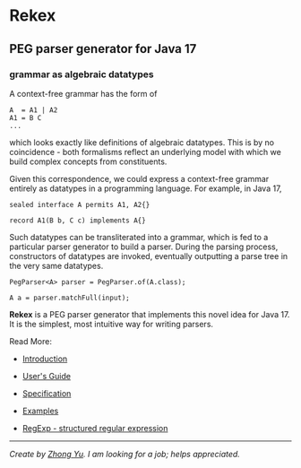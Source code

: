 
# Rekex

## PEG parser generator for Java 17

### grammar as algebraic datatypes

A context-free grammar has the form of

    A  = A1 | A2
    A1 = B C
    ...

which looks exactly like definitions of algebraic datatypes.
This is by no coincidence - both formalisms reflect an underlying
model with which we build complex concepts from constituents. 

Given this correspondence, we could express a context-free grammar entirely 
as datatypes in a programming language. For example, in Java 17,

    sealed interface A permits A1, A2{}

    record A1(B b, C c) implements A{}

Such datatypes can be transliterated into a grammar, 
which is fed to a particular parser generator to build a parser.
During the parsing process, constructors of datatypes are invoked, 
eventually outputting a parse tree in the very same datatypes. 

    PegParser<A> parser = PegParser.of(A.class);

    A a = parser.matchFull(input);

**Rekex** is a PEG parser generator that implements this novel idea for Java 17.
It is the simplest, most intuitive way for writing parsers.

Read More:

- [Introduction](doc/Intro.md)
  
- [User's Guide](doc/UsersGuide.md)
  
- [Specification](doc/Spec.md)

- [Examples](/rekex-example/src/main/java/org/rekex/exmple/parser)

- [RegExp - structured regular expression](doc/RegExp.md)

----
*Create by [Zhong Yu](http://zhong-j-yu.github.io). 
I am looking for a job; helps appreciated.*
